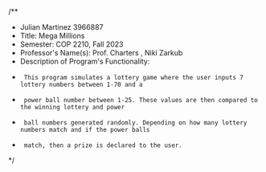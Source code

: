 /**
 * Julian Martinez 3966887
 * Title: Mega Millions
 * Semester: COP 2210, Fall 2023
 * Professor's Name(s): Prof. Charters , Niki Zarkub
 * Description of Program's Functionality:
 *      This program simulates a lottery game where the user inputs 7 lottery numbers between 1-70 and a
 *      power ball number between 1-25. These values are then compared to the winning lottery and power
 *      ball numbers generated randomly. Depending on how many lottery numbers match and if the power balls
 *      match, then a prize is declared to the user.
 */
